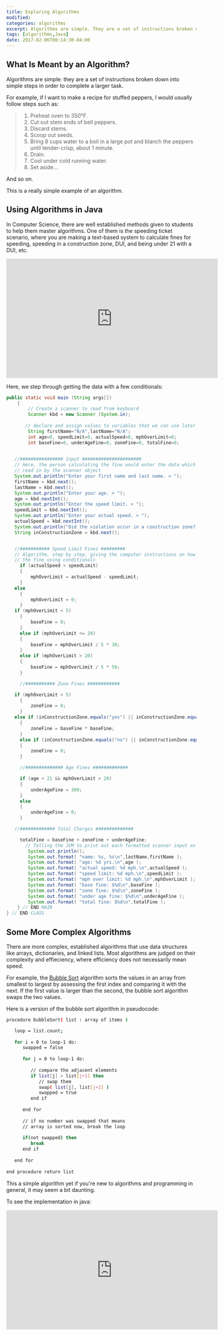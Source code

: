 ```yaml
---
title: Exploring Algorithms
modified:
categories: algorithms
excerpt: Algorithms are simple. They are a set of instructions broken down into simple steps in order to complete a larger task.
tags: [algorithms,Java]
date: 2017-02-06T00:14:30-04:00
---
```

## What Is Meant by an Algorithm?

Algorithms are simple: they are a set of instructions broken down into simple steps in order to complete a larger task.

For example, if I want to make a recipe for stuffed peppers, I would usually follow steps such as:

>  1. Preheat oven to 350°F. 
>  2. Cut out stem ends of bell peppers.
>  3. Discard stems. 
>  4. Scoop out seeds. 
>  5. Bring 8 cups water to a boil in a large pot and blanch the peppers until tender-crisp, about 1 minute. 
>  6. Drain.
>  7. Cool under cold running water. 
>  8. Set aside...

And so on. 

This is a really simple example of an algorithm.

## Using Algorithms in Java

In Computer Science, there are well established methods given to students to help them master algorithms. One of them is the speeding ticket scenario, where you are making a text-based system to calculate fines for speeding, speeding in a construction zone, DUI, and being under 21 with a DUI, etc.

<iframe width="560" height="315" src="https://www.youtube.com/embed/XSLj46Lfpfk?autoplay=0" frameborder="0" allowfullscreen></iframe>

Here, we step through getting the data with a few conditionals: 

```java
public static void main (String args[])
	{
		// Create a scanner to read from keyboard
		Scanner kbd = new Scanner (System.in);
       
       // declare and assign values to variables that we can use later
		String firstName="N/A",lastName="N/A";
		int age=0, speedLimit=0, actualSpeed=0, mphOverLimit=0;
		int baseFine=0, underAgeFine=0, zoneFine=0, totalFine=0;
		

   //################ Input ######################
   // Here, the person calculating the fine would enter the data which is
   // read in by the scanner object
   System.out.println("Enter your first name and last name. > ");
   firstName = kbd.next();
   lastName = kbd.next();
   System.out.println("Enter your age. > ");
   age = kbd.nextInt();
   System.out.println("Enter the speed limit. > ");
   speedLimit = kbd.nextInt();
   System.out.println("Enter your actual speed. > ");
   actualSpeed = kbd.nextInt();
   System.out.println("Did the violation occur in a construction zone? Enter yes or no. > ");
   String inConstructionZone = kbd.next();


   //########### Speed Limit Fines #########
   // Algorithm, step by step, giving the computer instructions on how to calculate
   // the fine using conditionals
	 if (actualSpeed > speedLimit)
	 {
		 mphOverLimit = actualSpeed - speedLimit;
	 }
   else
	 {
		 mphOverLimit = 0;
	 }
   if (mphOverLimit < 5)
	 {
		 baseFine = 0;
	 }
	 else if (mphOverLimit <= 20)
	 {
		 baseFine = mphOverLimit / 5 * 30;
	 }
	 else if (mphOverLimit > 20)
	 {
		 baseFine = mphOverLimit / 5 * 50;
	 }

	 //########### Zone Fines ############

   if (mphOverLimit < 5)
	 {
		 zoneFine = 0;
	 }
   else if (inConstructionZone.equals("yes") || inConstructionZone.equals("y") || inConstructionZone.equals("Yes") || inConstructionZone.equals("YES"))
	 {
		 zoneFine = baseFine * baseFine;
	 }
	 else if (inConstructionZone.equals("no") || inConstructionZone.equals("n") || inConstructionZone.equals("No") || inConstructionZone.equals("NO"))
	 {
		 zoneFine = 0;
	 }

	 //############## Age Fines #############

	 if (age < 21 && mphOverLimit > 20)
	 {
		 underAgeFine = 300;
	 }
	 else
	 {
		 underAgeFine = 0;
	 }

   //############# Total Charges ##############

	 totalFine = baseFine + zoneFine + underAgeFine;
	   // Telling the JVM to print out each formatted scanner input on a new line
		System.out.println();
		System.out.format( "name: %s, %s\n",lastName,firstName );
		System.out.format( "age: %d yrs.\n",age );
		System.out.format( "actual speed: %d mph.\n",actualSpeed );
		System.out.format( "speed limit: %d mph.\n",speedLimit );
		System.out.format( "mph over limit: %d mph.\n",mphOverLimit );
		System.out.format( "base fine: $%d\n",baseFine );
		System.out.format( "zone fine: $%d\n",zoneFine );
		System.out.format( "under age fine: $%d\n",underAgeFine );
		System.out.format( "total fine: $%d\n",totalFine );
	} // END MAIN
} // END CLASS
```

## Some More Complex Algorithms

There are more complex, established algorithms that use data structures like arrays, dictionaries, and linked lists. Most algorithms are judged on their complexity and effieciency, where efficiency does not necessarily mean speed.

For example, the [Bubble Sort](https://en.wikipedia.org/wiki/Bubble_sort) algorithm sorts the values in an array from smallest to largest by assessing the first index and comparing it with the next. If the first value is larger than the second, the bubble sort algorithm swaps the two values.

Here is a version of the bubble sort algorithm in pseudocode:

```bash
procedure bubbleSort( list : array of items )

   loop = list.count;
   
   for i = 0 to loop-1 do:
      swapped = false
		
      for j = 0 to loop-1 do:
      
         // compare the adjacent elements   
         if list[j] > list[j+1] then
            // swap them
            swap( list[j], list[j+1] )		 
            swapped = true
         end if
         
      end for
      
      // if no number was swapped that means 
      // array is sorted now, break the loop      
      
      if(not swapped) then
         break
      end if
      
   end for
   
end procedure return list
```
This a simple algorithm yet if you're new to algorithms and programming in general, it may seem a bit daunting.

To see the implementation in java:

<iframe width="560" height="315" src="https://www.youtube.com/embed/RqfWvIsYmsc?autoplay=0" frameborder="0" allowfullscreen></iframe>






